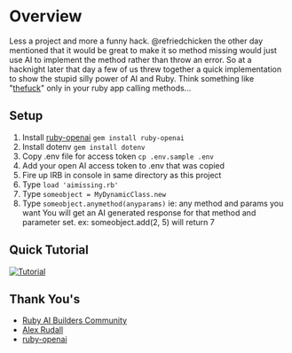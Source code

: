 # Overview
Less a project and more a funny hack.  @refriedchicken the other day mentioned that it would be great to make it so method missing would just use AI to implement the method rather than throw an error.  So at a hacknight later that day a few of us threw together a quick implementation to show the stupid silly power of AI and Ruby.  Think something like "[thefuck](https://github.com/nvbn/thefuck)"  only in your ruby app calling methods...

## Setup
1. Install [ruby-openai](https://github.com/alexrudall/ruby-openai)
`gem install ruby-openai`
2. Install dotenv
`gem install dotenv`
3. Copy .env file for access token
`cp .env.sample .env`
4. Add your open AI access token to .env that was copied
5. Fire up IRB in console in same directory as this project
6. Type `load 'aimissing.rb'`
7. Type `someobject = MyDynamicClass.new`
8. Type `someobject.anymethod(anyparams)` ie: any method and params you want
You will get an AI generated response for that method and parameter set.
ex: someobject.add(2, 5) will return 7

## Quick Tutorial
[![Tutorial](https://cdn.loom.com/sessions/thumbnails/fff86fdf1c654299b594e9cff3e227f2-1708122392387-with-play.gif)](https://www.loom.com/share/fff86fdf1c654299b594e9cff3e227f2)

## Thank You's
* [Ruby AI Builders Community](https://discord.gg/29nHa6fT)
* [Alex Rudall](https://twitter.com/alexrudall)
* [ruby-openai](https://github.com/alexrudall/ruby-openai)
